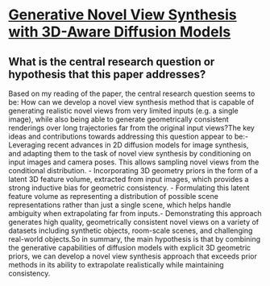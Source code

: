 # [Generative Novel View Synthesis with 3D-Aware Diffusion Models](https://arxiv.org/abs/2304.02602)

## What is the central research question or hypothesis that this paper addresses?

 Based on my reading of the paper, the central research question seems to be: How can we develop a novel view synthesis method that is capable of generating realistic novel views from very limited inputs (e.g. a single image), while also being able to generate geometrically consistent renderings over long trajectories far from the original input views?The key ideas and contributions towards addressing this question appear to be:- Leveraging recent advances in 2D diffusion models for image synthesis, and adapting them to the task of novel view synthesis by conditioning on input images and camera poses. This allows sampling novel views from the conditional distribution. - Incorporating 3D geometry priors in the form of a latent 3D feature volume, extracted from input images, which provides a strong inductive bias for geometric consistency. - Formulating this latent feature volume as representing a distribution of possible scene representations rather than just a single scene, which helps handle ambiguity when extrapolating far from inputs.- Demonstrating this approach generates high quality, geometrically consistent novel views on a variety of datasets including synthetic objects, room-scale scenes, and challenging real-world objects.So in summary, the main hypothesis is that by combining the generative capabilities of diffusion models with explicit 3D geometric priors, we can develop a novel view synthesis approach that exceeds prior methods in its ability to extrapolate realistically while maintaining consistency.
